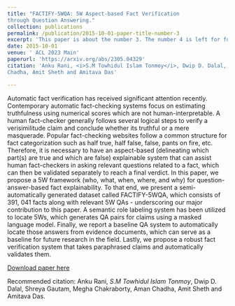 ```yaml
---
title: "FACTIFY-5WQA: 5W Aspect-based Fact Verification
through Question Answering."
collection: publications
permalink: /publication/2015-10-01-paper-title-number-3
excerpt: 'This paper is about the number 3. The number 4 is left for future work.'
date: 2015-10-01
venue: ' ACL 2023 Main'
paperurl: 'https://arxiv.org/abs/2305.04329'
citation: 'Anku Rani, <i>S.M Towhidul Islam Tonmoy</i>, Dwip D. Dalal, Shreya Gautam, Megha Chakraborty, Aman
Chadha, Amit Sheth and Amitava Das'

---
```

Automatic fact verification has received significant attention recently. Contemporary automatic fact-checking systems focus on estimating truthfulness using numerical scores which are not human-interpretable. A human fact-checker generally follows several logical steps to verify a verisimilitude claim and conclude whether its truthful or a mere masquerade. Popular fact-checking websites follow a common structure for fact categorization such as half true, half false, false, pants on fire, etc. Therefore, it is necessary to have an aspect-based (delineating which part(s) are true and which are false) explainable system that can assist human fact-checkers in asking relevant questions related to a fact, which can then be validated separately to reach a final verdict. In this paper, we propose a 5W framework (who, what, when, where, and why) for question-answer-based fact explainability. To that end, we present a semi-automatically generated dataset called FACTIFY-5WQA, which consists of 391, 041 facts along with relevant 5W QAs - underscoring our major contribution to this paper. A semantic role labeling system has been utilized to locate 5Ws, which generates QA pairs for claims using a masked language model. Finally, we report a baseline QA system to automatically locate those answers from evidence documents, which can serve as a baseline for future research in the field. Lastly, we propose a robust fact verification system that takes paraphrased claims and automatically validates them.

[Download paper here](https://arxiv.org/abs/2305.04329)

Recommended citation: Anku Rani, <i>S.M Towhidul Islam Tonmoy</i>, Dwip D. Dalal, Shreya Gautam, Megha Chakraborty, Aman
Chadha, Amit Sheth and Amitava Das.